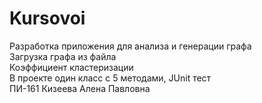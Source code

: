 # Kursovoi
<body>
<p> Разработка приложения для анализа и генерации графа<br>
Загрузка графа из файла<br>
Коэффициент кластеризации<br>
В проекте один класс с 5 методами,  JUnit тест<br>
ПИ-161 Кизеева Алена Павловна<br>
<body>
